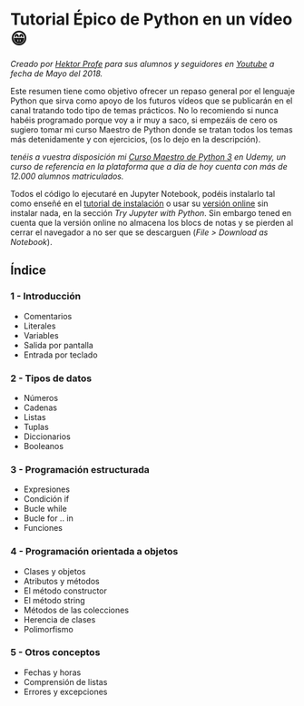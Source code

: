 # Tutorial Épico de Python en un vídeo 😁

*Creado por [Hektor Profe](http://hektorprofe.net) para sus alumnos y seguidores en [Youtube](https://youtube.com/channel/UCtjAOyZmqDXO-Oz87cZnWgw) a fecha de Mayo del 2018.*

Este resumen tiene como objetivo ofrecer un repaso general por el lenguaje Python que sirva como apoyo de los futuros vídeos que se publicarán en el canal tratando todo tipo de temas prácticos. No lo recomiendo si nunca habéis programado porque voy a ir muy a saco, si empezáis de cero os sugiero tomar mi curso Maestro de Python donde se tratan todos los temas más detenidamente y con ejercicios,  (os lo dejo en la descripción). 

*tenéis a vuestra disposición mi [Curso Maestro de Python 3](https://www.udemy.com/python-3-al-completo-desde-cero/?couponCode=YT10PYTHON) en Udemy, un curso de referencia en la plataforma que a día de hoy cuenta con más de 12.000 alumnos matriculados.*

Todos el código lo ejecutaré en Jupyter Notebook, podéis instalarlo tal como enseñé en el [tutorial de instalación](https://www.youtube.com/watch?v=F80r_lsjgVU) o usar su [versión online](http://jupyter.org/try) sin instalar nada, en la sección *Try Jupyter with Python*. Sin embargo tened en cuenta que la versión online no almacena los blocs de notas y se pierden al cerrar el navegador a no ser que se descarguen (*File > Download as Notebook*).


## Índice

### 1 - Introducción

* Comentarios
* Literales
* Variables
* Salida por pantalla
* Entrada por teclado

### 2 - Tipos de datos

* Números
* Cadenas
* Listas
* Tuplas
* Diccionarios
* Booleanos

### 3 - Programación estructurada

* Expresiones
* Condición if
* Bucle while
* Bucle for .. in
* Funciones

### 4 - Programación orientada a objetos

* Clases y objetos
* Atributos y métodos
* El método constructor
* El método string
* Métodos de las colecciones
* Herencia de clases
* Polimorfismo

### 5 - Otros conceptos

* Fechas y horas
* Comprensión de listas
* Errores y excepciones

